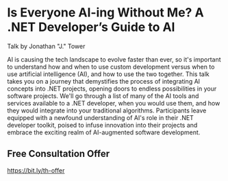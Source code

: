 # Is Everyone AI-ing Without Me? A .NET Developer’s Guide to AI
Talk by Jonathan "J." Tower

AI is causing the tech landscape to evolve faster than ever, so it's important to understand how and when to use custom development versus when to use artificial intelligence (AI), and how to use the two together. This talk takes you on a journey that demystifies the process of integrating AI concepts into .NET projects, opening doors to endless possibilities in your software projects. We'll go through a list of many of the AI tools and services available to a .NET developer, when you would use them, and how they would integrate into your traditional algorithms. Participants leave equipped with a newfound understanding of AI's role in their .NET developer toolkit, poised to infuse innovation into their projects and embrace the exciting realm of AI-augmented software development.

## Free Consultation Offer
https://bit.ly/th-offer
